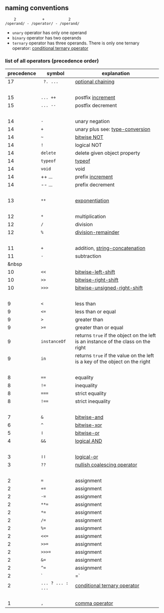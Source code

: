 ## naming conventions

```
    2            +           2
/operand/ - /operator/ - /operand/
```

- `unary` operator has only one operand
- `binary` operator has two operands
- `ternary` operator has three operands. There is only one ternary operator: [conditional ternary operator](conditional-ternary-operator.md)

### list of all operators (precedence order)

| precedence | symbol            | explanation                                                                       |
| ---------- | ----------------- | --------------------------------------------------------------------------------- |
| 17         | ` ?. ...`         | [optional chaining](optional-chaining.md)                                         |
| &nbsp;     |                   |                                                                                   |
| 15         | `... ++`          | postfix [increment](increment.md)                                                 |
| 15         | `... --`          | postfix decrement                                                                 |
| &nbsp;     |                   |                                                                                   |
| 14         | `-`               | unary negation                                                                    |
| 14         | `+`               | unary plus see: [type-conversion](type-conversion.md)                             |
| 14         | `~`               | [bitwise NOT](bitwise-not)                                                        |
| 14         | `!`               | logical NOT                                                                       |
| 14         | `delete`          | delete given object property                                                      |
| 14         | `typeof`          | [typeof](typeof.md)                                                               |
| 14         | `void`            | void                                                                              |
| 14         | ++ ...            | prefix [increment](increment.md)                                                  |
| 14         | -- ...            | prefix decrement                                                                  |
| &nbsp;     |                   |                                                                                   |
| 13         | `**`              | [exponentiation](exponentiation.md)                                               |
| &nbsp;     |                   |                                                                                   |
| 12         | `*`               | multiplication                                                                    |
| 12         | `/`               | division                                                                          |
| 12         | `%`               | [division-remainder](division-remainder.md)                                       |
| &nbsp;     |                   |                                                                                   |
| 11         | `+`               | addition, [string-concatenation](string-concatenation.md)                         |
| 11         | `-`               | subtraction                                                                       |
| &nbsp      |                   |                                                                                   |
| 10         | `<<`              | [bitwise-left-shift](bitwise-left-shift)                                          |
| 10         | `>>`              | [bitwise-right-shift](bitwise-right-shift)                                        |
| 10         | `>>>`             | [bitwise-unsigned-right-shift](bitwise-unsigned-right-shift)                      |
| &nbsp;     |                   |                                                                                   |
| 9          | `<`               | less than                                                                         |
| 9          | `<=`              | less than or equal                                                                |
| 9          | `>`               | greater than                                                                      |
| 9          | `>=`              | greater than or equal                                                             |
| 9          | `instanceOf`      | returns `true` if the object on the left is an instance of the class on the right |
| 9          | `in`              | returns `true` if the value on the left is a key of the object on the right       |
| &nbsp;     |                   |                                                                                   |
| 8          | `==`              | equality                                                                          |
| 8          | `!=`              | inequality                                                                        |
| 8          | `===`             | strict equality                                                                   |
| 8          | `!==`             | strict inequality                                                                 |
| &nbsp;     |                   |                                                                                   |
| 7          | `&`               | [bitwise-and](bitwise-and)                                                        |
| 6          | `^`               | [bitwise-xor](bitwise-xor)                                                        |
| 5          | `ǀ`               | [bitwise-or](bitwise-or)                                                          |
| 4          | `&&`              | [logical AND](logical-and)                                                                       |
| &nbsp;     |                   |                                                                                   |
| 3          | `ǀǀ`              | [logical-or](logical-or.md)                                                       |
| 3          | `??`              | [nullish coalescing operator](nullish-coalescing.md)                              |
| &nbsp;     |                   |                                                                                   |
| 2          | `=`               | assignment                                                                        |
| 2          | `+=`              | assignment                                                                        |
| 2          | `-=`              | assignment                                                                        |
| 2          | `**=`             | assignment                                                                        |
| 2          | `*=`              | assignment                                                                        |
| 2          | `/=`              | assignment                                                                        |
| 2          | `%=`              | assignment                                                                        |
| 2          | `<<=`             | assignment                                                                        |
| 2          | `>>=`             | assignment                                                                        |
| 2          | `>>>=`            | assignment                                                                        |
| 2          | `&=`              | assignment                                                                        |
| 2          | `^=`              | assignment                                                                        |
| 2          | `|=`              | assignment                                                                        |
| 2          | `... ? ... : ...` | [conditional ternary operator](conditional-ternary-operator.md)                   |
| &nbsp;     |                   |                                                                                   |
| 1          | `,`               | [comma operator](comma-operator)                                                  |
